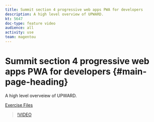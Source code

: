 ```yaml
---
title: Summit section 4 progressive web apps PWA for developers
description: A high level overview of UPWARD.
kt: 5647
doc-type: feature video
audience: all
activity: use
team: magentou
---
```


# Summit section 4 progressive web apps PWA for developers {#main-page-heading}

A high level overveiew of UPWARD.

[Exercise Files](/help/progressive-web-application/assets/PWA-Exercise-Skeleton-files.zip)

>[!VIDEO](https://video.tv.adobe.com/v/35718?quality=12&learn=on)
